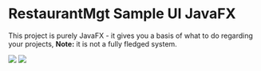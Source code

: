 # RestaurantMgt Sample UI JavaFX

This project is purely JavaFX - it gives you a basis of what to do regarding your projects, **Note:** it is not a fully fledged system.

![](https://github.com/k33ptoo/RestaurantMgtSampleUI/blob/master/imgs/sc2.PNG)
![](https://github.com/k33ptoo/RestaurantMgtSampleUI/blob/master/imgs/sc.PNG)
